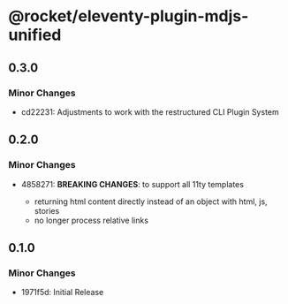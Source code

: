 # @rocket/eleventy-plugin-mdjs-unified

## 0.3.0

### Minor Changes

- cd22231: Adjustments to work with the restructured CLI Plugin System

## 0.2.0

### Minor Changes

- 4858271: **BREAKING CHANGES**: to support all 11ty templates

  - returning html content directly instead of an object with html, js, stories
  - no longer process relative links

## 0.1.0

### Minor Changes

- 1971f5d: Initial Release
